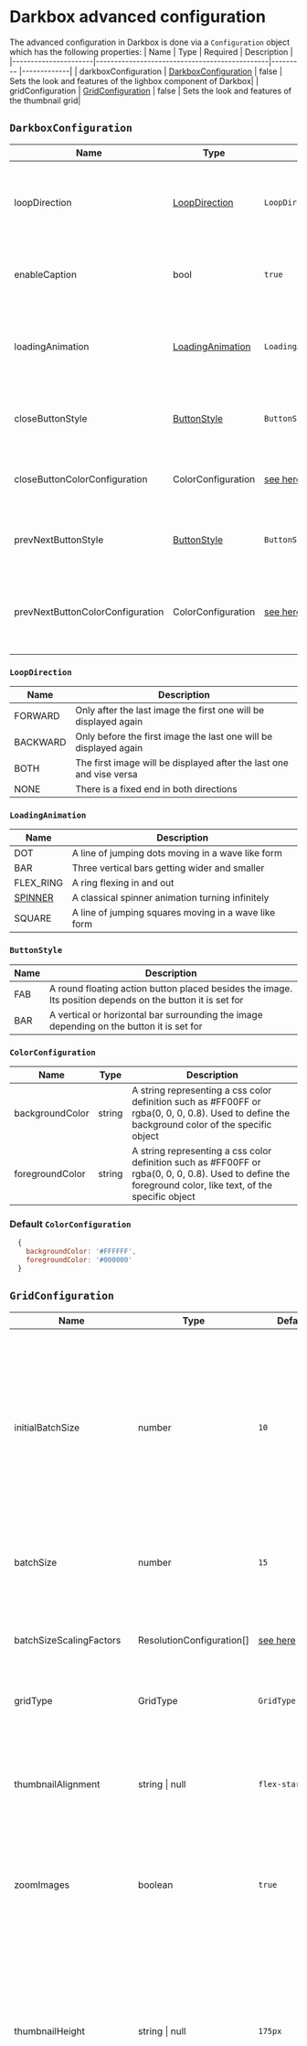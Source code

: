 # Darkbox advanced configuration

The advanced configuration in Darkbox is done via a `Configuration` object which has the following properties:
| Name                 | Type                                          | Required | Description |
|----------------------|-----------------------------------------------|--------- |-------------|
| darkboxConfiguration | [DarkboxConfiguration](#DarkboxConfiguration) | false    | Sets the look and features of the lighbox component of Darkbox|
| gridConfiguration    | [GridConfiguration](#GridConfiguration)       | false    | Sets the look and features of the thumbnail grid|

## `DarkboxConfiguration`
| Name              | Type                              | Default               | Description |
|-------------------|-----------------------------------|-----------------------|-------------|
| loopDirection     | [LoopDirection](#LoopDirection)   | `LoopDirection.BOTH`  |Sets the direction the darkbox will allow looping through the images |
| enableCaption     | bool                              | `true`                |Sets if the caption should be displayed or not|
| loadingAnimation  | [LoadingAnimation](#LoadingAnimation) | `LoadingAnimation.SPINNER` | Loading animation shown while the full sized image is loading|
| closeButtonStyle  | [ButtonStyle](#ButtonStyle)       | `ButtonStyle.FAB`     | Sets if the caption should be displayed or not|
| closeButtonColorConfiguration | ColorConfiguration    | [see here](#Default-ColorConfiguration) | Defines the colors to be used for the close button |
| prevNextButtonStyle | [ButtonStyle](#ButtonStyle)     | `ButtonStyle.FAB`     | Sets if the caption should be displayed or not|
| prevNextButtonColorConfiguration | ColorConfiguration | [see here](#Default-ColorConfiguration) | Defines the colors to be used for the prevoius and next buttons |

### `LoopDirection`
| Name      | Description |
|-----------|-------------|
| FORWARD   | Only after the last image the first one will be displayed again |
| BACKWARD  | Only before the first image the last one will be displayed again|
| BOTH      | The first image will be displayed after the last one and vise versa|
| NONE      | There is a fixed end in both directions                         |

### `LoadingAnimation`
| Name      | Description |
|-----------|-------------|
| DOT       | A line of jumping dots moving in a wave like form     |
| BAR       | Three vertical bars getting wider and smaller         |
| FLEX_RING | A ring flexing in and out                             |
| [SPINNER](https://youtu.be/3V8nl8v24cQ)   | A classical spinner animation turning infinitely      |
| SQUARE    | A line of jumping squares moving in a wave like form  |

### `ButtonStyle`
| Name      | Description |
|-----------|-------------|
| FAB       | A round floating action button placed besides the image. Its position depends on the button it is set for |
| BAR       | A vertical or horizontal bar surrounding the image depending on the button it is set for |

### `ColorConfiguration`
| Name          | Type    | Description           |
|---------------|---------|-----------------------|
| backgroundColor | string  | A string representing a css color definition such as #FF00FF or rgba(0, 0, 0, 0.8). Used to define the background color of the specific object |
| foregroundColor | string  | A string representing a css color definition such as #FF00FF or rgba(0, 0, 0, 0.8). Used to define the foreground color, like text, of the specific object |

### Default `ColorConfiguration`
```js
  {
    backgroundColor: '#FFFFFF',
    foregroundColor: '#000000'
  }
```

## `GridConfiguration`
| Name                    | Type                      | Default | Description |
|-------------------------|---------------------------|---------|-------------|
| initialBatchSize        | number                    | `10`    |  Number of images loaded initially on small and medium sized devices (smartphone / tablet). This is scaled by a factor according to the resolution of bigger displays|
| batchSize               | number                    | `15`    | The number of images loaded in each load more images call|
| batchSizeScalingFactors | ResolutionConfiguration[] | [see here](#Default-ResolutionConfiguration) | A list of scaling factors to be used to scale the initial batch size by screen width|
| gridType                | GridType                  | `GridType.STATIC` | Sets the type of the image grid|
| thumbnailAlignment      | string \| null            | `flex-start` | Allows for configuration of the flex property justifiy-content. All option of the css property justifiy-cotnent are allowed|
| zoomImages              | boolean                   | `true`  | Enables / Disables zooming effect for thumbnail hovering|
| thumbnailHeight         | string \| null            | `175px` | Size used to define the height of the thumbnails and loading placeholders. For gridType FLUID this applies only to the loading placeholders. This should be defined like you would in css including the unit (e.g. px, em, rem)|
| thumbnailWidth          | string \| null            | `175px` | Size used to define the width of the thumbnails and loading placeholders. For gridType FLUID this applies only to the loading placeholders. This should be defined like you would in css including the unit (e.g. px, em, rem)|
| enableLoadingPlaceholder| boolean                   | `true`  | Enables / Disables the shimmer placeholder while loading the thumbnail images|
| thumbnailsWaitForBatch  | boolean                   | `true`  | Configures the behavior of the loading placeholders for thumbnail images. If true, the thumbnails of a batch are shown, when all thumbnails of the batch are loaded. If false, the thumbnail for each image is shown as soon as it gets available. This only takes effect if loading placeholders are enabled.|

### `ResolutionConfiguration`
| Name          | Type    | Description           |
|---------------|---------|-----------------------|
| pxWidth       | number  | The minimum screen width this configuration applies to, up to the next higher resolution configuration|
| scalingFactor | number  | The batch size scaling factor to be applied in the given configuration range                          |

### Default `ResolutionConfiguration`
```js
 [
    {
      pxWidth: 1400,
      scalingFactor: 5
    },
    {
      pxWidth: 992,
      scalingFactor: 2
    }
  ]
```

### `GridType`
| Name      | Description |
|-----------|-------------|
| STATIC    | A grid of images rendered in rows of dynamic length, preferrebly used for equal sized thumbnails (thumbnail size can be configured seperatly) |
| FLUID     | A grid optimized for thumbnails with different aspect ratios and orientations, rendered in columns (if selected thumbnailHeight and thumbnailWidth are only used for placeholders while loading) |
